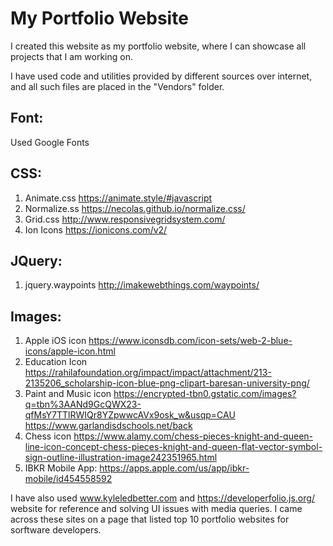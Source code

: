 # My Portfolio Website

I created this website as my portfolio website, where I can showcase all projects that I am working on.

I have used code and utilities provided by different sources over internet, and all such files are placed in the "Vendors" folder.

## Font:
Used Google Fonts

## CSS:
1. Animate.css https://animate.style/#javascript
2. Normalize.ss https://necolas.github.io/normalize.css/
3. Grid.css http://www.responsivegridsystem.com/
4. Ion Icons https://ionicons.com/v2/

## JQuery:
1. jquery.waypoints  http://imakewebthings.com/waypoints/

## Images:
1. Apple iOS icon https://www.iconsdb.com/icon-sets/web-2-blue-icons/apple-icon.html
2. Education Icon https://rahilafoundation.org/impact/impact/attachment/213-2135206_scholarship-icon-blue-png-clipart-baresan-university-png/
3. Paint and Music icon https://encrypted-tbn0.gstatic.com/images?q=tbn%3AANd9GcQWX23-qfMsY7TTlRWIQr8YZpwwcAVx9osk_w&usqp=CAU https://www.garlandisdschools.net/back
4. Chess icon https://www.alamy.com/chess-pieces-knight-and-queen-line-icon-concept-chess-pieces-knight-and-queen-flat-vector-symbol-sign-outline-illustration-image242351965.html
5. IBKR Mobile App: https://apps.apple.com/us/app/ibkr-mobile/id454558592


I have also used www.kyleledbetter.com and https://developerfolio.js.org/ website for reference and solving UI issues with media queries. I came across these sites on a page that listed top 10 portfolio websites for sorftware developers. 
